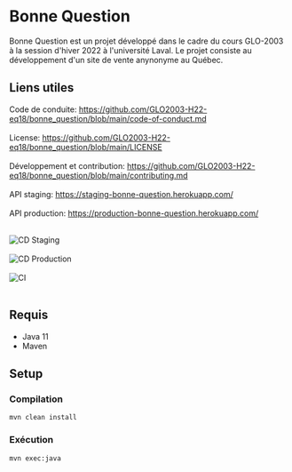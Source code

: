 # Bonne Question

Bonne Question est un projet développé dans le cadre du cours GLO-2003 à la session d'hiver 2022 à l'université Laval. Le projet consiste au développement d'un site de vente anynonyme au Québec.

## Liens utiles
Code de conduite: https://github.com/GLO2003-H22-eq18/bonne_question/blob/main/code-of-conduct.md <br></br>
License: https://github.com/GLO2003-H22-eq18/bonne_question/blob/main/LICENSE <br></br>
Développement et contribution: https://github.com/GLO2003-H22-eq18/bonne_question/blob/main/contributing.md <br></br>
API staging: https://staging-bonne-question.herokuapp.com/ <br></br>
API production: https://production-bonne-question.herokuapp.com/ <br></br>

![CD Staging](https://github.com/GLO2003-H22-eq18/bonne_question/actions/workflows/cd_staging.yml/badge.svg) <br></br>
![CD Production](https://github.com/GLO2003-H22-eq18/bonne_question/actions/workflows/cd_production.yml/badge.svg) <br></br>
![CI](https://github.com/GLO2003-H22-eq18/bonne_question/actions/workflows/ci.yml/badge.svg) <br></br>

## Requis

- Java 11
- Maven

## Setup

### Compilation

```
mvn clean install
```

### Exécution

```
mvn exec:java
```
